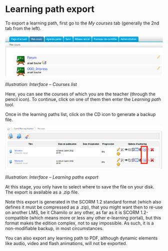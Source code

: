 # Learning path export

To export a learning path, first go to the _My courses_ tab (generally the 2nd tab from the left).

![](../../../.gitbook/assets/parcourssauvegarde%20%283%29.png)

_Illustration: Interface – Courses list_

Here, you can see the courses of which you are the teacher (through the pencil icon). To continue, click on one of them then enter the _Learning path_ tool.

Once in the learning paths list, click on the CD icon to generate a backup file.

![](../../../.gitbook/assets/graficos32%20%284%29.png)

_Illustration: Interface – Learning paths export_

At this stage, you only have to select where to save the file on your disk. The export is available as a .zip file.

Note this export is generated in the SCORM 1.2 standard format (which also defines it must be compressed as a .zip), that you might want then to re-use on another LMS, be it Chamilo or any other, as far as it is SCORM 1.2-compatible (which means more or less any other e-learning portal), but this format makes the edition complex, not to say impossible. As such, it is a non-modifiable backup, in most circumstances.

You can also export any learning path to PDF, although dynamic elements like audio, video and flash animations, will not be exported.

